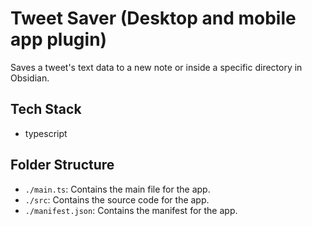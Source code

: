 # Tweet Saver (Desktop and mobile app plugin)

Saves a tweet's text data to a new note or inside a specific directory in Obsidian.

## Tech Stack

- typescript

## Folder Structure

- `./main.ts`: Contains the main file for the app.
- `./src`: Contains the source code for the app.
- `./manifest.json`: Contains the manifest for the app.